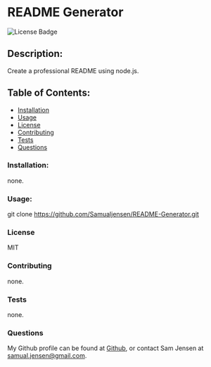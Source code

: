 # README Generator
![License Badge](https://shields.io/badge/license-MIT-green)
## Description:
Create a professional README using node.js.
## Table of Contents:
* [Installation](#installation)
* [Usage](#usage)
* [License](#license)
* [Contributing](#contributing)
* [Tests](#tests)
* [Questions](#questions)
### Installation:
none.
### Usage:
git clone https://github.com/Samualjensen/README-Generator.git
### License
MIT
### Contributing
none.
### Tests
none.
### Questions
My Github profile can be found at [Github](https://github.com/Samualjensen), or contact Sam Jensen at samual.jensen@gmail.com.
